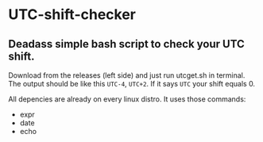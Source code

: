 # UTC-shift-checker
## Deadass simple bash script to check your UTC shift.

Download from the releases (left side) and just run utcget.sh in terminal. The output should be like this `UTC-4`, `UTC+2`. If it says `UTC` your shift equals 0.

All depencies are already on every linux distro.
It uses those commands:
- expr
- date
- echo
